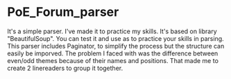 # PoE_Forum_parser
It's a simple parser. I've made it to practice my skills. It's based on library "BeautifulSoup". You can test it and use as to practice your skills in parsing.  
This parser includes Paginator, to simplify the process but the structure can easily be imporved.
The problem I faced with was the difference between even/odd themes because of their names and positions.
That made me to create 2 linereaders to group it together.
